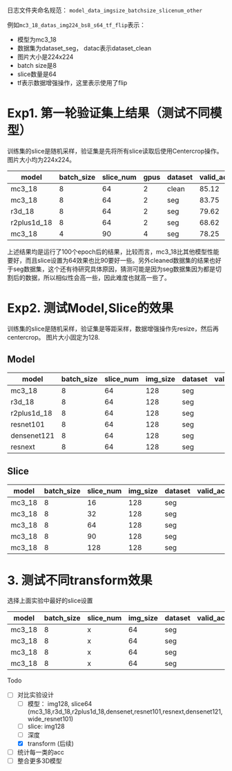 
日志文件夹命名规范： `model_data_imgsize_batchsize_slicenum_other`

例如`mc3_18_datas_img224_bs8_s64_tf_flip`表示：
- 模型为mc3_18
- 数据集为dataset_seg， datac表示dataset_clean
- 图片大小是224x224
- batch size是8
- slice数量是64
- tf表示数据增强操作，这里表示使用了flip

# Exp1. 第一轮验证集上结果（测试不同模型）

训练集的slice是随机采样，验证集是先将所有slice读取后使用Centercrop操作。图片大小均为224x224。

|model|batch_size|slice_num|gpus|dataset|valid_acc1|transform|marks|
|---|---|---|---|---|---|---|---|
|mc3_18|8|64|2|clean|85.12| | |
|mc3_18|8|64|2|seg|83.75| | | |
|r3d_18|8|64|2|seg|79.62| | | |
|r2plus1d_18|8|64|2|seg|68.62| | | |
|mc3_18|4|90|4|seg|78.25| | | |

上述结果均是运行了100个epoch后的结果，比较而言，mc3_18比其他模型性能要好，而且slice设置为64效果也比90要好一些。另外cleaned数据集的结果也好于seg数据集，这个还有待研究具体原因，猜测可能是因为seg数据集因为都是切割后的数据，所以相似性会高一些，因此难度也就高一些了。

# Exp2. 测试Model,Slice的效果

训练集的slice是随机采样，验证集是等距采样，数据增强操作先resize，然后再centercrop。
图片大小固定为128.

## Model


|model|batch_size|slice_num|img_size|dataset|valid_acc1|transform|marks|
|---|---|---|---|---|---|---|---|
|mc3_18|8|64|128|seg|| | |
|r3d_18|8|64|128|seg|| | | |
|r2plus1d_18|8|64|128|seg|| | | |
|resnet101|8|64|128|seg|| | |
|densenet121|8|64|128|seg|| | |
|resnext|8|64|128|seg|| | |


## Slice 

|model|batch_size|slice_num|img_size|dataset|valid_acc1|transform|marks|
|---|---|---|---|---|---|---|---|
|mc3_18|8|16|128|seg|| | |
|mc3_18|8|32|128|seg|| | |
|mc3_18|8|64|128|seg|| | |
|mc3_18|8|90|128|seg|| | |
|mc3_18|8|128|128|seg|| | |


# 3. 测试不同transform效果

选择上面实验中最好的slice设置

|model|batch_size|slice_num|img_size|dataset|valid_acc1|transform|marks|
|---|---|---|---|---|---|---|---|
|mc3_18|8|x|64|seg|  | noise| |
|mc3_18|8|x|64|seg|  | swap| |
|mc3_18|8|x|64|seg|  | affine| |
|mc3_18|8|x|64|seg|  | blur| |


Todo
- [ ] 对比实验设计
  - [ ] 模型： img128, slice64 (mc3_18,r3d_18,r2plus1d_18,densenet,resnet101,resnext,densenet121,wide_resnet101)
  - [ ] slice: img128
  - [ ] 深度
  - [x] transform (后续)
- [ ] 统计每一类的acc
- [ ] 整合更多3D模型
